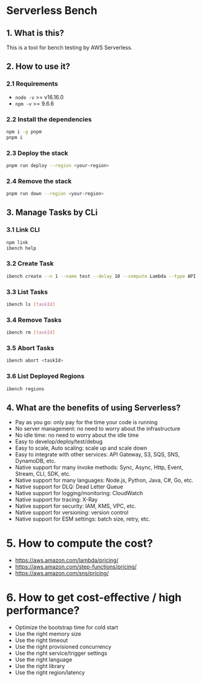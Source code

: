 # Serverless Bench

## 1. What is this?

This is a tool for bench testing by AWS Serverless.

## 2. How to use it?

### 2.1 Requirements

- `node -v` >= v16.16.0
- `npm -v` >= 9.6.6

### 2.2 Install the dependencies

```bash
npm i -g pnpm
pnpm i
```

### 2.3 Deploy the stack

```bash
pnpm run deploy --region <your-region>
```

### 2.4 Remove the stack

```bash
pnpm run down --region <your-region>
```

## 3. Manage Tasks by CLi

### 3.1 Link CLI

```bash
npm link
ibench help
```

### 3.2 Create Task

```bash
ibench create --n 1 --name test --delay 10 --compute Lambda --type API --url https://api.com
```

### 3.3 List Tasks

```bash
ibench ls [taskId]
```

### 3.4 Remove Tasks

```bash
ibench rm [taskId]
```

### 3.5 Abort Tasks

```bash
ibench abort <taskId>
```

### 3.6 List Deployed Regions

```bash
ibench regions
```


## 4. What are the benefits of using Serverless?

- Pay as you go: only pay for the time your code is running
- No server management: no need to worry about the infrastructure
- No idle time: no need to worry about the idle time
- Easy to develop/deploy/test/debug
- Easy to scale, Auto scaling: scale up and scale down
- Easy to integrate with other services: API Gateway, S3, SQS, SNS, DynamoDB, etc.
- Native support for many invoke methods: Sync, Async, Http, Event, Stream, CLI, SDK, etc.
- Native support for many languages: Node.js, Python, Java, C#, Go, etc.
- Native support for DLQ: Dead Letter Queue
- Native support for logging/monitoring: CloudWatch
- Native support for tracing: X-Ray
- Native support for security: IAM, KMS, VPC, etc.
- Native support for versioning: version control
- Native support for ESM settings: batch size, retry, etc.

# 5. How to compute the cost?

- https://aws.amazon.com/lambda/pricing/
- https://aws.amazon.com/step-functions/pricing/
- https://aws.amazon.com/sns/pricing/

# 6. How to get cost-effective / high performance?

- Optimize the bootstrap time for cold start
- Use the right memory size
- Use the right timeout
- Use the right provisioned concurrency
- Use the right service/trigger settings
- Use the right language
- Use the right library
- Use the right region/latency
